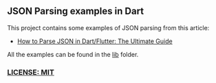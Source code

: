 ## JSON Parsing examples in Dart

This project contains some examples of JSON parsing from this article:

- [How to Parse JSON in Dart/Flutter: The Ultimate Guide](https://codewithandrea.com/articles/parse-json-dart/)

All the examples can be found in the [lib](lib) folder.

### [LICENSE: MIT](LICENSE.md)